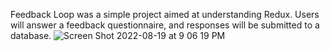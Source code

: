 Feedback Loop was a simple project aimed at understanding Redux. Users will answer a feedback questionnaire, and responses will be submitted to a database.
![Screen Shot 2022-08-19 at 9 06 19 PM](https://user-images.githubusercontent.com/98844164/185723465-7c5b5b8b-85a4-4888-8543-8c17946c1548.png)
